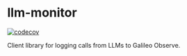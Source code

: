 # llm-monitor

[![codecov](https://codecov.io/gh/rungalileo/llm-monitor/graph/badge.svg?token=LWUTABNJHX)](https://codecov.io/gh/rungalileo/llm-monitor)

Client library for logging calls from LLMs to Galileo Observe.
